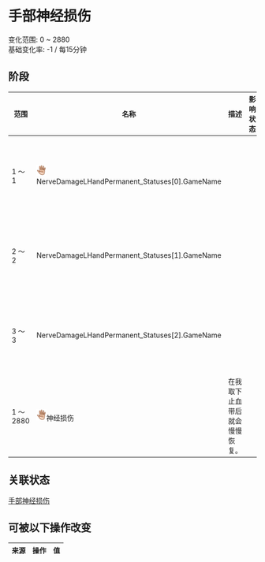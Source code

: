 # 手部神经损伤  
变化范围: 0 ~ 2880  
基础变化率: -1 / 每15分钟  
## 阶段  
范围  |  名称  |  描述  |  影响状态  |  影响动作  
----  |  ----  |  ----  |  ----  |  ----  
1 ～ 1  |  <img decoding="async" src="Sprite/Hand.png" style="width:20px;">NerveDamageLHandPermanent_Statuses[0].GameName  |    |    |  [攀爬动作](ClimbAction.md)<br>[手部动作](HandAction.md)<br>[耐力](Stamina.md)-1<br>时间+1  
2 ～ 2  |  NerveDamageLHandPermanent_Statuses[1].GameName  |    |    |  [攀爬动作](ClimbAction.md)<br>[手部动作](HandAction.md)<br>[耐力](Stamina.md)-2<br>时间+2  
3 ～ 3  |  NerveDamageLHandPermanent_Statuses[2].GameName  |    |    |  [攀爬动作](ClimbAction.md)<br>[手部动作](HandAction.md)<br>[耐力](Stamina.md)-4<br>时间+4  
1 ～ 2880  |  <img decoding="async" src="Sprite/Hand.png" style="width:20px;">神经损伤  |  在我取下止血带后就会慢慢恢复。  |    |    
## 关联状态  
[手部神经损伤](NerveDamageHands.md)  
## 可被以下操作改变  
来源  |  操作  |  值  
----  |  ----  |  ----  
